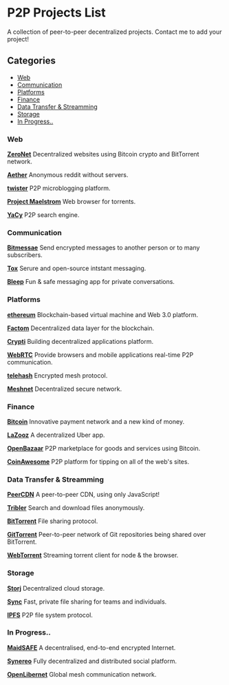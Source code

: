 # P2P Projects List

A collection of peer-to-peer decentralized projects. Contact me to add your project!

## Categories

* [Web](#web)
* [Communication](#communication)
* [Platforms](#platforms)
* [Finance](#finance)
* [Data Transfer & Streamming](#data-transfer--streamming)
* [Storage](#storage)
* [In Progress..](#in-progress)


### Web

[**ZeroNet**](https://github.com/HelloZeroNet/ZeroNet)
Decentralized websites using Bitcoin crypto and BitTorrent network.

[**Aether**](http://getaether.net/)
Anonymous reddit without servers.

[**twister**](http://twister.net.co/)
P2P microblogging platform.

[**Project Maelstrom**](http://project-maelstrom.bittorrent.com/)
Web browser for torrents.

[**YaCy**](http://yacy.net/en/index.html)
P2P search engine.



### Communication

[**Bitmessae**](https://bitmessage.org/wiki/Main_Page)
Send encrypted messages to another person or to many subscribers.

[**Tox**](https://tox.im/)
Serure and open-source intstant messaging.

[**Bleep**](http://www.bleep.pm/)
Fun & safe messaging app for private conversations.


### Platforms

[**ethereum**](https://www.ethereum.org/)
Blockchain-based virtual machine and Web 3.0 platform.

[**Factom**](http://factom.org/)
Decentralized data layer for the blockchain.

[**Crypti**](https://crypti.me/)
Building decentralized applications platform.

[**WebRTC**](http://www.webrtc.org/)
Provide browsers and mobile applications real-time P2P communication.

[**telehash**](http://telehash.org/)
Encrypted mesh protocol.

[**Meshnet**](https://projectmeshnet.org/)
Decentralized secure network.


### Finance

[**Bitcoin**](https://bitcoin.org/en/)
Innovative payment network and a new kind of money.

[**LaZooz**](http://lazooz.org/)
A decentralized Uber app.

[**OpenBazaar**](https://openbazaar.org/)
P2P marketplace for goods and services using Bitcoin.

[**CoinAwesome**](http://coinawesome.com/)
P2P platform for tipping on all of the web's sites.



### Data Transfer & Streamming

[**PeerCDN**](http://peercdn.com)
A peer-to-peer CDN, using only JavaScript!

[**Tribler**](https://www.tribler.org/howto.html)
Search and download files anonymously.

[**BitTorrent**](http://www.bittorrent.com/)
File sharing protocol.

[**GitTorrent**](https://github.com/cjb/GitTorrent)
Peer-to-peer network of Git repositories being shared over BitTorrent.

[**WebTorrent**](https://github.com/feross/webtorrent)
Streaming torrent client for node & the browser.


### Storage

[**Storj**](http://storj.io/)
Decentralized cloud storage.

[**Sync**](https://www.getsync.com/)
Fast, private file sharing for teams and individuals.

[**IPFS**](http://ipfs.io/)
P2P file system protocol.



### In Progress..

[**MaidSAFE**](http://maidsafe.net/)
A decentralised, end-to-end encrypted Internet.

[**Synereo**](http://www.synereo.com/)
Fully decentralized and distributed social platform.

[**OpenLibernet**](http://openlibernet.org/)
Global mesh communication network.